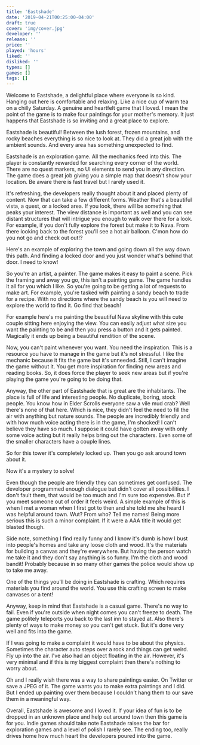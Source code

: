 ```yaml
---
title: 'Eastshade'
date: '2019-04-21T00:25:00-04:00'
draft: true
cover: 'img/cover.jpg'
developer: ''
release: ''
price: ''
played: 'hours'
liked: ''
disliked: ''
types: []
games: []
tags: []
---
```


Welcome to Eastshade, a delightful place where everyone is so kind. Hanging out here is comfortable and relaxing. Like a nice cup of warm tea on a chilly Saturday. A genuine and heartfelt game that I loved. I mean the point of the game is to make four paintings for your mother's memory. It just happens that Eastshade is so inviting and a great place to explore.

Eastshade is beautiful! Between the lush forest, frozen mountains, and rocky beaches everything is so nice to look at. They did a great job with the ambient sounds. And every area has something unexpected to find.

Eastshade is an exploration game. All the mechanics feed into this. The player is constantly rewarded for searching every corner of the world. There are no quest markers, no UI elements to send you in any direction. The game does a great job giving you a simple map that doesn't show your location. Be aware there is fast travel but I rarely used it.

It's refreshing, the developers really thought about it and placed plenty of content. Now that can take a few different forms. Weather that's a beautiful vista, a quest, or a locked area. If you look, there will be something that peaks your interest. The view distance is important as well and you can see distant structures that will intrigue you enough to walk over there for a look. For example, if you don't fully explore the forest but make it to Nava. From there looking back to the forest you'll see a hot air balloon. C'mon how do you not go and check out out!?

Here's an example of exploring the town and going down all the way down this path. And finding a locked door and you just wonder what's behind that door. I need to know!

So you're an artist, a painter. The game makes it easy to paint a scene. Pick the framing and away you go, this isn't a painting game. The game handles it all for you which I like. So you're going to be getting a lot of requests to make art. For example, you're tasked with painting a sandy beach to trade for a recipe. With no directions where the sandy beach is you will need to explore the world to find it. Go find that beach!

For example here's me painting the beautiful Nava skyline with this cute couple sitting here enjoying the view. You can easily adjust what size you want the painting to be and then you press a button and it gets painted. Magically it ends up being a beautiful rendition of the scene.

Now, you can't paint whenever you want. You need the inspiration. This is a resource you have to manage in the game but it's not stressful. I like the mechanic because it fits the game but it's unneeded. Still, I can't imagine the game without it. You get more inspiration for finding new areas and reading books. So, it does force the player to seek new areas but if you're playing the game you're going to be doing that.

Anyway, the other part of Eastshade that is great are the inhabitants. The place is full of life and interesting people. No duplicate, boring, stock people. You know how in Elder Scrolls everyone saw a vile mud crab? Well there's none of that here. Which is nice, they didn't feel the need to fill the air with anything but nature sounds. The people are incredibly friendly and with how much voice acting there is in the game, I'm shocked! I can't believe they have so much. I suppose it could have gotten away with only some voice acting but it really helps bring out the characters. Even some of the smaller characters have a couple lines.

So for this tower it's completely locked up. Then you go ask around town about it.

Now it's a mystery to solve!

Even though the people are friendly they can sometimes get confused. The developer programmed enough dialogue but didn't cover all possibilities. I don't fault them, that would be too much and I'm sure too expensive. But if you meet someone out of order it feels weird. A simple example of this is when I met a woman when I first got to then and she told me she heard I was helpful around town. Wut? From who? Tell me names! Being more serious this is such a minor complaint. If it were a AAA title it would get blasted though.

Side note, something I find really funny and I know it's dumb is how I bust into people's homes and take any loose cloth and wood. It's the materials for building a canvas and they're everywhere. But having the person watch me take it and they don't say anything is so funny. I'm the cloth and wood bandit! Probably because in so many other games the police would show up to take me away.

One of the things you'll be doing in Eastshade is crafting. Which requires materials you find around the world. You use this crafting screen to make canvases or a tent!

Anyway, keep in mind that Eastshade is a casual game. There's no way to fail. Even if you're outside when night comes you can't freeze to death. The game politely teleports you back to the last inn to stayed at. Also there's plenty of ways to make money so you can't get stuck. But it's done very well and fits into the game.

If I was going to make a complaint it would have to be about the physics. Sometimes the character auto steps over a rock and things can get weird. Fly up into the air. I've also had an object floating in the air. However, it's very minimal and if this is my biggest complaint then there's nothing to worry about.

Oh and I really wish there was a way to share paintings easier. On Twitter or save a JPEG of it. The game wants you to make extra paintings and I did. But I ended up painting over them because I couldn't hang them to our save them in a meaningful way.

Overall, Eastshade is awesome and I loved it. If your idea of fun is to be dropped in an unknown place and help out around town then this game is for you. Indie games should take note Eastshade raises the bar for exploration games and a level of polish I rarely see. The ending too, really drives home how much heart the developers poured into the game.
